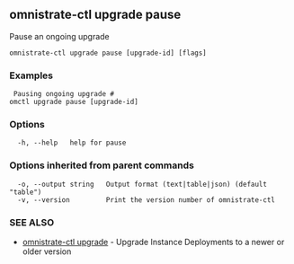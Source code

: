 ## omnistrate-ctl upgrade pause

Pause an ongoing upgrade

```
omnistrate-ctl upgrade pause [upgrade-id] [flags]
```

### Examples

```
 Pausing ongoing upgrade #
omctl upgrade pause [upgrade-id]
```

### Options

```
  -h, --help   help for pause
```

### Options inherited from parent commands

```
  -o, --output string   Output format (text|table|json) (default "table")
  -v, --version         Print the version number of omnistrate-ctl
```

### SEE ALSO

- [omnistrate-ctl upgrade](omnistrate-ctl_upgrade.md) - Upgrade Instance Deployments to a newer or older version
